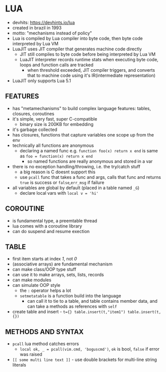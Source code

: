 # LUA
- devhits: https://devhints.io/lua
- created in brazil in 1993
- motto: "mechanisms instead of policy"
- Lua is compiled by Lua compiler into byte code, then byte code interpreted by Lua VM
- LuaJIT uses JIT compiler that generates machine code directly
    - JIT still compiles to byte code before being interpreted by Lua VM
    - LuaJIT interpreter records runtime stats when executing byte code, loops and function calls are tracked
        - when threshold exceeded, JIT compiler triggers, and converts that to machine code using it's IR(intermediate representation)
- LuaJIT only supports Lua 5.1

## FEATURES
- has "metamechanisms" to build complex language features: tables, closures, coroutines
- it's simple, very fast, super C-compatible
    - binary size is 200KB for embedding
- it's garbage collected
- has closures, functions that capture variables one scope up from the env
- technically all functions are anonymous
    - declaring a named func e.g. `function foo(x) return x end` is same as `foo = function(x) return x end`
        - so named functions are really anonymous and stored in a var
- there is no exception handling/throwing, i.e. the try/catch stuff
    - a big reason is C doesnt support this
    - use `pcall` func that takes a func and args, calls that func and returns `true` is success or `false`,`err_msg` if failure
- all variables are global by default (placed in a table named `_G`)
    - declare local vars with `local v = 'hi'`

## COROUTINE
- is fundamental type, a preemtable thread
- lua comes with a coroutine library
- can do suspend and resume exection

## TABLE
- first item starts at index _1_, not _0_
- (associative arrays) are fundamental mechanism
- can make class/OOP type stuff
- can use it to make arrays, sets, lists, records
- can make modules
- can simulate OOP style
    - the `:` operator helps a lot
    - `setmetatable` is a function build into the language
        - can call it to tie to a table, and table contains member data, and can take a methods as references with `self`
- create table and insert - `t={} table.insert(t,"item1") table.insert(t,{})`

## METHODS AND SYNTAX
- `pcall` lua method catches errors
    - `local ok, _ = pcall(vim.cmd, 'boguscmd')`, `ok` is bool, `false` if error was raised
- `[[ some multi line text ]]` - use double brackets for multi-line string literals
